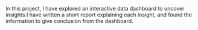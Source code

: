 In this project, I have explored an interactive data dashboard to uncover insights.I have written a short report explaining each insight, and found the information to give conclusion from the dashboard.
